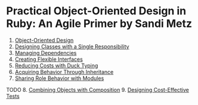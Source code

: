 # Practical Object-Oriented Design in Ruby: An Agile Primer by Sandi Metz

1. [Object-Oriented Design](object-oriented-design.md)
2. [Designing Classes with a Single Responsibility](designing-classes-with-srp.md)
3. [Managing Dependencies](managing-dependencies.md)
4. [Creating Flexible Interfaces](creating-flexible-interfaces.md)
5. [Reducing Costs with Duck Typing](reducing-costs-with-duck-typing.md)
6. [Acquiring Behavior Through Inheritance](acquiring-behavior-through-inheritance.md)
7. [Sharing Role Behavior with Modules](sharing-role-behavior-with-modules.md)

TODO
8. [Combining Objects with Composition](combining-objects-with-composition.md)
9. [Designing Cost-Effective Tests]()
